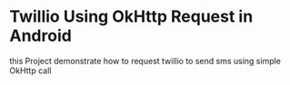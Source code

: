 # Twillio Using OkHttp Request in Android
this Project demonstrate how to request twillio to send sms using simple OkHttp call
